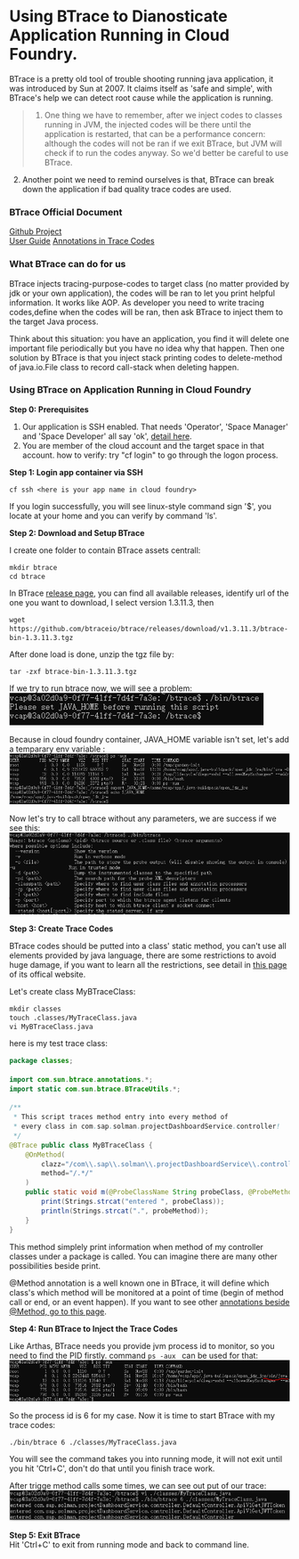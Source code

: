 # Using BTrace to Dianosticate Application Running in Cloud Foundry.

BTrace is a pretty old tool of trouble shooting running java application, it was introduced by Sun at 2007. It claims itself as 'safe and simple', with BTrace's help we can detect root cause while the application is running.
> 1. One thing we have to remember, after we inject codes to classes running in JVM, the injected codes will be there until the application is restarted, that can be a performance concern: although the codes will not be ran if we exit BTrace, but JVM will check if to run the codes anyway. So we'd better be careful to use BTrace.  
2. Another point we need to remind ourselves is that, BTrace can break down the application if bad quality trace codes are used.
 
### BTrace Official Document
[Github Project](https://github.com/btraceio/btrace)  
[User Guide](https://github.com/btraceio/btrace/wiki)
[Annotations in Trace Codes](https://github.com/btraceio/btrace/wiki/BTrace-Annotations)

### What BTrace can do for us  
BTrace injects tracing-purpose-codes to target class (no matter provided by jdk or your own application), the codes will be ran to let you print helpful information. It works like AOP. As developer you need to write tracing codes,define when the codes will be ran, then ask BTrace to inject them to the target Java process.  
   
Think about this situation: you have an application, you find it will delete one important file periodically but you have no idea why that happen. Then one solution by BTrace is that you inject stack printing codes to delete-method of java.io.File class to record call-stack when deleting happen.

### Using BTrace on Application Running in Cloud Foundry  

**Step 0: Prerequisites**  

1. Our application is SSH enabled. That needs 'Operator', 'Space Manager' and 'Space Developer' all say 'ok', [detail here](https://docs.cloudfoundry.org/devguide/deploy-apps/app-ssh-overview.html).
2. You are member of the cloud account and the target space in that account. how to verify: try "cf login" to go through the logon process.

**Step 1: Login app container via SSH**  
 
```  
cf ssh <here is your app name in cloud foundry>
```   
If you login successfully, you will see linux-style command sign '$', you locate at your home and you can verify by command 'ls'.

**Step 2: Download and Setup BTrace**  

I create one folder to contain BTrace assets centrall:
```
mkdir btrace  
cd btrace  
```

In BTrace [release page](https://github.com/btraceio/btrace/releases/), you can find all available releases, identify url of the one you want to download, I select version 1.3.11.3, then 
```  
wget https://github.com/btraceio/btrace/releases/download/v1.3.11.3/btrace-bin-1.3.11.3.tgz  
```  
After done load is done, unzip the tgz file by:  
```  
tar -zxf btrace-bin-1.3.11.3.tgz
```  

If we try to run btrace now, we will see a problem:  
![1](images/btrace1.PNG)  

Because in cloud foundry container, JAVA_HOME variable isn't set, let's add a temparary env variable :  
![2](images/btrace2.PNG)  

Now let's try to call btrace without any parameters, we are success if we see this:  
![3](images/btrace3.PNG)
 
**Step 3: Create Trace Codes**  

BTrace codes should be putted into a class' static method, you can't use all elements provided by java language, there are some restrictions to avoid huge damage, if you want to learn all the restrictions, see detail in [this page](https://github.com/btraceio/btrace/wiki/Trace-Scripts#restrictions) of its offical website.

Let's create class MyBTraceClass:  
```  
mkdir classes    
touch .classes/MyTraceClass.java
vi MyBTraceClass.java
```  

here is my test trace class:  
```java  
package classes;

import com.sun.btrace.annotations.*;
import static com.sun.btrace.BTraceUtils.*;

/**
 * This script traces method entry into every method of 
 * every class in com.sap.solman.projectDashboardService.controller!
 */
@BTrace public class MyBTraceClass {
    @OnMethod(
        clazz="/com\\.sap\\.solman\\.projectDashboardService\\.controller\\..*/",
        method="/.*/"
    )
    public static void m(@ProbeClassName String probeClass, @ProbeMethodName String probeMethod) {
        print(Strings.strcat("entered ", probeClass));
        println(Strings.strcat(".", probeMethod));
    }
} 
```  

This method simplely print information when method of my controller classes under a package is called. You can imagine there are many other possibilities beside print. 

@Method annotation is a well known one in BTrace, it will define which class's which method will be monitored at a point of time (begin of method call or end, or an event happen). If you want to see other [annotations beside @Method, go to this page](https://github.com/btraceio/btrace/wiki/BTrace-Annotations).  

**Step 4: Run BTrace to Inject the Trace Codes**  

Like Arthas, BTrace needs you provide jvm process id to monitor, so you need to find the PID firstly. command ```ps -aux ``` can be used for that:  
![ps](images/ps.PNG)  

So the process id is 6 for my case. Now it is time to start BTrace with my trace codes:  
```  
./bin/btrace 6 ./classes/MyTraceClass.java
```  
You will see the command takes you into running mode, it will not exit until you hit 'Ctrl+C', don't do that until you finish trace work.  

After trigge method calls some times, we can see out put of our trace:  
![4](images/btrace4.PNG)

**Step 5: Exit BTrace**  
Hit 'Ctrl+C' to exit from running mode and back to command line.